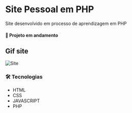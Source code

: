 # Site Pessoal em PHP
Site desenvolvido em processo de aprendizagem em PHP

#### 🚧 Projeto em andamento

## Gif site
<img alt="Site" title="#site" src="./assets/gif.gif" />

### 🛠 Tecnologias
- HTML
- CSS
- JAVASCRIPT
- PHP

